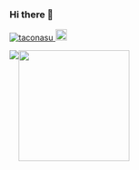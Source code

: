 ### Hi there 👋

<p align="left">
  <a href="https://github.com/taconasu/taconasu/">
    <img src="https://komarev.com/ghpvc/?username=taconasu" alt="taconasu" />
  </a>
  <a href="http://twitter.com/smichrDev">
    <img height="20" src="https://img.shields.io/twitter/follow/smichrDev?label=Twitter&logo=twitter&style=flat" />
  </a>
</p>

<!--
[github-readme-stats/readme_ja.md at master · anuraghazra/github-readme-stats](https://github.com/anuraghazra/github-readme-stats/blob/master/docs/readme_ja.md)
-->
<div style="display: flex; flex-wrap: nowrap;">
  <img align="center" src="https://github-readme-stats.vercel.app/api?username=taconasu&theme=dracula" />
  <img align="center" height="195px" src="https://github-readme-stats.vercel.app/api/top-langs/?username=taconasu&layout=compact&theme=dracula" />
</div>

<!--
**taconasu/taconasu** is a ✨ _special_ ✨ repository because its `README.md` (this file) appears on your GitHub profile.

Here are some ideas to get you started:

- 🔭 I’m currently working on ...
- 🌱 I’m currently learning ...
- 👯 I’m looking to collaborate on ...
- 🤔 I’m looking for help with ...
- 💬 Ask me about ...
- 📫 How to reach me: ...
- 😄 Pronouns: ...
- ⚡ Fun fact: ...
-->
